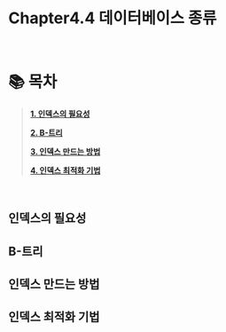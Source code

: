 # Chapter4.4 데이터베이스 종류

<br>

# 📚 목차

> **[1. 인덱스의 필요성](#인덱스의-필요성)**
>
> **[2. B-트리](#b-트리)**
> 
> **[3. 인덱스 만드는 방법](#인덱스-만드는-방법)**
> 
> **[4. 인덱스 최적화 기법](#인덱스-최적화-기법)**

<br>

## 인덱스의 필요성

## B-트리

## 인덱스 만드는 방법

## 인덱스 최적화 기법

